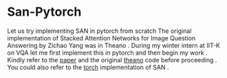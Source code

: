 # San-Pytorch
Let us try implementing SAN in pytorch from scratch
The original implementation of Stacked Attention Networks for Image Question Answering by Zichao Yang was in Theano . During my winter intern at IIT-K on VQA let me first implement this in pytorch and then begin my work .
Kindly refer to the [paper](https://arxiv.org/abs/1511.02274) and the original [theano](https://github.com/zcyang/imageqa-san) code before proceeding .
You could also refer to the [torch](https://github.com/JamesChuanggg/san-torch) implementation of SAN .
